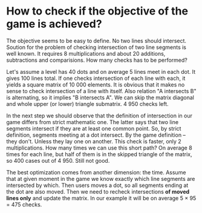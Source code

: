 # How to check if the objective of the game is achieved?

The objective seems to be easy to define. No two lines should intersect. Soution for the problem of checking intersection of two line segments is well known. It requires 8 multiplications
and about 20 additions, subtractions and comparisions. How many checks has to be performed?

Let's assume a level has 40 dots and on average 5 lines meet in each dot. It gives 100 lines total. If one checks intersection of each line with each, it yields a square matrix of 10 000 elements.
It is obvious that it makes no sense to check intersection of a line with itself. Also relation "A intersects B" is alternating, so it implies "B intersects A". We can skip the matrix diagonal
and whole upper (or lower) triangle submatrix. 4 950 checks left.

In the next step we should observe that the definition of intersection in our game differs from strict mathematic one. The latter says that two line segments intersect if they are at least one
common point. So, by strict definition, segments meeting at a dot intersect. By the game definition – they don't. Unless they lay one on another. This check is faster, only 2 multiplications. How many times
we can use this short path? On average 8 times for each line, but half of them is in the skipped triangle of the matrix, so 400 cases out of 4 950. Still not good.

The best optimization comes from another dimension: the time. Assume that at given moment in the game we know exactly which line segments are intersected by which. Then users moves a dot, so all segments
ending at the dot are also moved. Then we need to recheck intersections **of moved lines only** and update the matrix. In our example it will be on average 5 × 95 = 475 checks.
